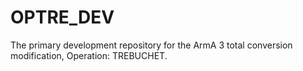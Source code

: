 # OPTRE_DEV
The primary development repository for the ArmA 3 total conversion modification, Operation: TREBUCHET.
